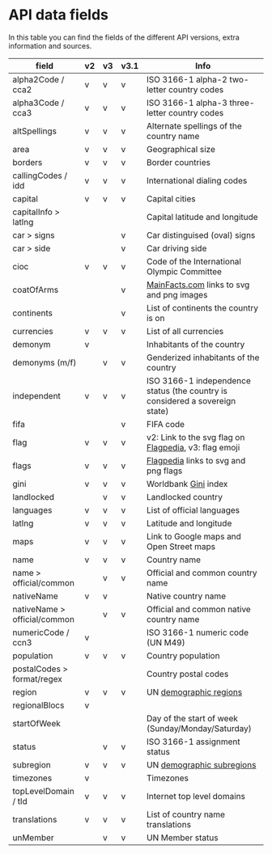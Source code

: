 # API data fields

In this table you can find the fields of the different API versions, extra information and sources. 

| field                  | v2 | v3 | v3.1 | Info                                                                                            |
|------------------------|----|----|------|-------------------------------------------------------------------------------------------------|
| alpha2Code / cca2      | v  | v  |  v   | ISO 3166-1 alpha-2 two-letter country codes                                                     |
| alpha3Code / cca3      | v  | v  |  v   | ISO 3166-1 alpha-3 three-letter country codes                                                   |
| altSpellings           | v  | v  |  v   | Alternate spellings of the country name                                                         |
| area                   | v  | v  |  v   | Geographical size                                                                               |
| borders                | v  | v  |  v   | Border countries                                                                                |
| callingCodes / idd     | v  | v  |  v   | International dialing codes                                                                     |
| capital                | v  | v  |  v   | Capital cities                                                                                  |
| capitalInfo > latlng   |    |    |      | Capital latitude and longitude                                                                  |
| car > signs            |    |    |  v   | Car distinguised (oval) signs                                                                   |
| car > side             |    |    |  v   | Car driving side                                                                                |
| cioc                   | v  | v  |  v   | Code of the International Olympic Committee                                                     |
| coatOfArms             |    |    |  v   | [MainFacts.com](https://mainfacts.com/coat-of-arms-countries-world) links to svg and png images |
| continents             |    |    |  v   | List of continents the country is on                                                            |
| currencies             | v  | v  |  v   | List of all currencies                                                                          |
| demonym                | v  |    |      | Inhabitants of the country                                                                      |
| demonyms (m/f)         |    | v  |  v   | Genderized inhabitants of the country                                                           |
| independent            | v  | v  |  v   | ISO 3166-1 independence status (the country is considered a sovereign state)                    |
| fifa                   |    |    |  v   | FIFA code                                                                                       |
| flag                   | v  | v  |  v   | v2: Link to the svg flag on [Flagpedia](https://flagpedia.net/), v3: flag emoji                 |
| flags                  | v  | v  |  v   | [Flagpedia](https://flagpedia.net/) links to svg and png flags                                  |
| gini                   | v  | v  |  v   | Worldbank [Gini](https://data.worldbank.org/indicator/SI.POV.GINI) index                        |
| landlocked             |    | v  |  v   | Landlocked country                                                                              |
| languages              | v  | v  |  v   | List of official languages                                                                      |
| latlng                 | v  | v  |  v   | Latitude and longitude                                                                          |
| maps                   | v  | v  |  v   | Link to Google maps and Open Street maps                                                        |
| name                   | v  | v  |  v   | Country name                                                                                    |
| name > official/common |    | v  |  v   | Official and common country name                                                                |
| nativeName             | v  | v  |      | Native country name                                                                             |
| nativeName > official/common |    | v  |  v   | Official and common native country name                                                         |
| numericCode / ccn3     | v  |    |      | ISO 3166-1 numeric code (UN M49)                                                                |
| population             | v  | v  |   v  | Country population                                                                              |
| postalCodes > format/regex |    |    |      | Country postal codes                                                                            |
| region                 | v  | v  |   v  | UN [demographic regions](https://unstats.un.org/unsd/methodology/m49/)                          |
| regionalBlocs          | v  |    |      |                                                                                                 |
| startOfWeek            |    |    |      | Day of the start of week (Sunday/Monday/Saturday)                                               |
| status                 |    | v  |  v   | ISO 3166-1 assignment status                                                                    |
| subregion              | v  | v  |  v   | UN [demographic subregions](https://unstats.un.org/unsd/methodology/m49/)                       |
| timezones              | v  |    |      | Timezones                                                                                       |
| topLevelDomain / tld   | v  | v  |  v   | Internet top level domains                                                                      | 
| translations           | v  | v  |  v   | List of country name translations                                                               |
| unMember               |    | v  |  v   | UN Member status                                                                                |
